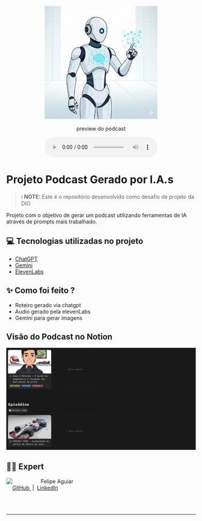 <p align="center">
<img 
    src="./assets/Cover.png"
    width="300"
/>
</p>



<p align="center">
    preview do podcast
</p>

<div align="center">
    <audio src="output/PODCAST EP01.MP3" controls title="Podcast ep01"></audio>
</div>

# Projeto Podcast Gerado por I.A.s


 > ℹ️ **NOTE:** Este é o repositório desenvolvido como desafio de projeto da DIO

Projeto com o objetivo de gerar um podcast utilizando ferramentas de IA através de prompts mais trabalhado.


## 💻 Tecnologias utilizadas no projeto

- [ChatGPT](https://chat.openai.com/) 
- [Gemini](https://gemini.google.com/)
- [ElevenLabs](https://beta.elevenlabs.io/)

## ✨ Como foi feito ?

- Roteiro gerado via chatgpt
- Audio gerado pela elevenLabs
- Gemini para gerar imagens

## Visão do Podcast no Notion

<p align="center">
<img 
    src="./assets/Notion.png"
/>
</p>



## 👨‍💻 Expert

<p>
    <img 
      align=left 
      margin=10 
      width=80 
      src="https://avatars.githubusercontent.com/u/125930065?v=4"
    />
    <p>&nbsp&nbsp&nbspFelipe Aguiar<br>
    &nbsp&nbsp&nbsp
    <a 
        href="https://github.com/JeffSSousa/">
        GitHub
    </a>
    &nbsp;|&nbsp;
    <a 
        href="https://www.linkedin.com/in/jefferson-sousa-8b93a81a2/">
        LinkedIn
    </a>
</p>
<br/><br/>
<p>

---
